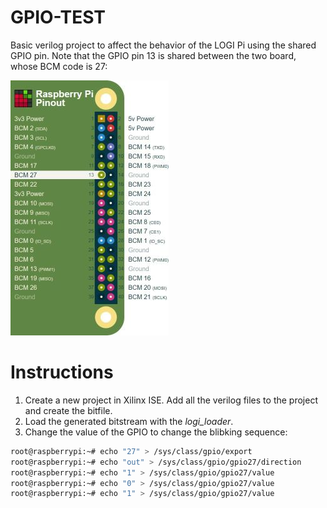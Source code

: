 # GPIO-TEST

Basic verilog project to affect the behavior of the LOGI Pi using the shared GPIO pin. Note that the GPIO pin 13 is shared between the two board, whose BCM code is 27:

![RPi ppinout](pinout.jpg?s=100)

# Instructions

1. Create a new project in Xilinx ISE. Add all the verilog files to the project and create the bitfile.
2. Load the generated bitstream with the *logi_loader*.
3. Change the value of the GPIO to change the blibking sequence:
```bash
root@raspberrypi:~# echo "27" > /sys/class/gpio/export
root@raspberrypi:~# echo "out" > /sys/class/gpio/gpio27/direction
root@raspberrypi:~# echo "1" > /sys/class/gpio/gpio27/value
root@raspberrypi:~# echo "0" > /sys/class/gpio/gpio27/value
root@raspberrypi:~# echo "1" > /sys/class/gpio/gpio27/value
```
